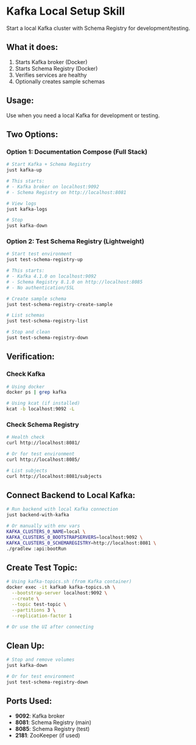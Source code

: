 # Kafka Local Setup Skill

Start a local Kafka cluster with Schema Registry for development/testing.

## What it does:
1. Starts Kafka broker (Docker)
2. Starts Schema Registry (Docker)
3. Verifies services are healthy
4. Optionally creates sample schemas

## Usage:
Use when you need a local Kafka for development or testing.

## Two Options:

### Option 1: Documentation Compose (Full Stack)
```bash
# Start Kafka + Schema Registry
just kafka-up

# This starts:
# - Kafka broker on localhost:9092
# - Schema Registry on http://localhost:8081

# View logs
just kafka-logs

# Stop
just kafka-down
```

### Option 2: Test Schema Registry (Lightweight)
```bash
# Start test environment
just test-schema-registry-up

# This starts:
# - Kafka 4.1.0 on localhost:9092
# - Schema Registry 8.1.0 on http://localhost:8085
# - No authentication/SSL

# Create sample schema
just test-schema-registry-create-sample

# List schemas
just test-schema-registry-list

# Stop and clean
just test-schema-registry-down
```

## Verification:

### Check Kafka
```bash
# Using docker
docker ps | grep kafka

# Using kcat (if installed)
kcat -b localhost:9092 -L
```

### Check Schema Registry
```bash
# Health check
curl http://localhost:8081/

# Or for test environment
curl http://localhost:8085/

# List subjects
curl http://localhost:8081/subjects
```

## Connect Backend to Local Kafka:
```bash
# Run backend with local Kafka connection
just backend-with-kafka

# Or manually with env vars
KAFKA_CLUSTERS_0_NAME=local \
KAFKA_CLUSTERS_0_BOOTSTRAPSERVERS=localhost:9092 \
KAFKA_CLUSTERS_0_SCHEMAREGISTRY=http://localhost:8081 \
./gradlew :api:bootRun
```

## Create Test Topic:
```bash
# Using kafka-topics.sh (from Kafka container)
docker exec -it kafka0 kafka-topics.sh \
  --bootstrap-server localhost:9092 \
  --create \
  --topic test-topic \
  --partitions 3 \
  --replication-factor 1

# Or use the UI after connecting
```

## Clean Up:
```bash
# Stop and remove volumes
just kafka-down

# Or for test environment
just test-schema-registry-down
```

## Ports Used:
- **9092**: Kafka broker
- **8081**: Schema Registry (main)
- **8085**: Schema Registry (test)
- **2181**: ZooKeeper (if used)
